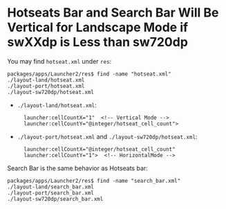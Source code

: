 
# Hotseats Bar and Search Bar Will Be Vertical for Landscape Mode if swXXdp is Less than sw720dp

You may find `hotseat.xml` under `res`:   

    packages/apps/Launcher2/res$ find -name "hotseat.xml"
    ./layout-land/hotseat.xml
    ./layout-port/hotseat.xml
    ./layout-sw720dp/hotseat.xml

* `./layout-land/hotseat.xml`:  

        launcher:cellCountX="1"  <!-- Vertical Mode -->
        launcher:cellCountY="@integer/hotseat_cell_count">

* `./layout-port/hotseat.xml` and `./layout-sw720dp/hotseat.xml`:

        launcher:cellCountX="@integer/hotseat_cell_count"
        launcher:cellCountY="1">  <!-- HorizontalMode -->


Search Bar is the same behavior as Hotseats bar: 
 
    packages/apps/Launcher2/res$ find -name "search_bar.xml"
    ./layout-land/search_bar.xml
    ./layout-port/search_bar.xml
    ./layout-sw720dp/search_bar.xml
